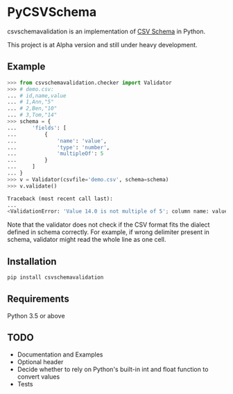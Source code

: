 # PyCSVSchema

csvschemavalidation is an implementation of [CSV Schema](https://github.com/csvschema/csvschema) in Python.

This project is at Alpha version and still under heavy development.

## Example

```python
>>> from csvschemavalidation.checker import Validator
>>> # demo.csv:
... # id,name,value
... # 1,Ann,"5"
... # 2,Ben,"10"
... # 3,Tom,"14"
>>> schema = {
...     'fields': [
...         {
...             'name': 'value',
...             'type': 'number',
...             'multipleOf': 5
...         }
...     ]
... }
>>> v = Validator(csvfile='demo.csv', schema=schema)
>>> v.validate()

Traceback (most recent call last):
...
<ValidationError: 'Value 14.0 is not multiple of 5'; column name: value; row number: 3>
```

Note that the validator does not check if the CSV format fits the dialect defined in schema correctly. For example, if wrong delimiter present in schema, validator might read the whole line as one cell.

## Installation

```bash
pip install csvschemavalidation
```

## Requirements

Python 3.5 or above


## TODO
* Documentation and Examples
* Optional header
* Decide whether to rely on Python's built-in int and float function to convert values
* Tests